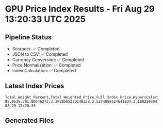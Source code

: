 # GPU Price Index Results - Fri Aug 29 13:20:33 UTC 2025

## Pipeline Status
- Scrapers: ✅ Completed
- JSON to CSV: ✅ Completed
- Currency Conversion: ✅ Completed
- Price Normalization: ✅ Completed
- Index Calculation: ✅ Completed

## Latest Index Prices
```
Total_Weight_Percent,Total_Weighted_Price,Full_Index_Price,Hyperscalers_Only_Price,Non_Hyperscalers_Only_Price,Hyperscaler_Weight,Non_Hyperscaler_Weight,Calculation_Date
88.9535,301.80646272,3.3928565230148338,3.5254098624641834,3.1693290047865688,55.84,33.113499999999995,2025-08-29 13:20:33
```

## Generated Files
```
```
